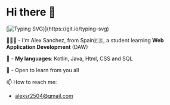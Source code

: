 # Hi there 👋

[![Typing SVG](https://readme-typing-svg.demolab.com?font=Fira+Code&size=25&pause=1000&color=D2AAF7&center=true&width=700&separator=%3C&lines=Hello+and+wellcome+to+my+personal+space+;))](https://git.io/typing-svg)

🙋🏼‍♂️ - I'm Alex Sanchez, from Spain🇪🇸, a student learning **Web Application Development** (DAW)

🔭 - **My languages**: Kotlin, Java, Html, CSS and SQL

🌱 - Open to learn from you all

📫 How to reach me: 
- alexsr2504@gmail.com 
